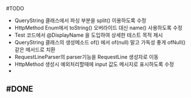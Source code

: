 #TODO

- QueryString 클래스에서 파싱 부분을 split() 이용하도록 수정
- HttpMethod Enum에서 toString() 오버라이드 대신 name() 사용하도록 수정
- Test 코드에서 @DisplayName 을 도입하여 상세한 테스트 목적 제시
- QueryString 클래스의 생성메소드 of() 에서 of(null) 말고 가독성 좋게 ofNull() 같은 메서드로 치환
- RequestLineParser의 parser기능을 RequestLine 생성자로 이동
- HttpMethod 생성시 예외처리할때에 input 값도 메시지로 표시하도록 수정
-

#DONE
-